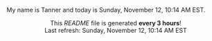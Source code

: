 My name is Tanner and today is Sunday, November 12, 10:14 AM EST.

<p align="center">This <i>README</i> file is generated <b>every 3 hours</b>!</br>Last refresh: Sunday, November 12, 10:14 AM EST<br /></p>
